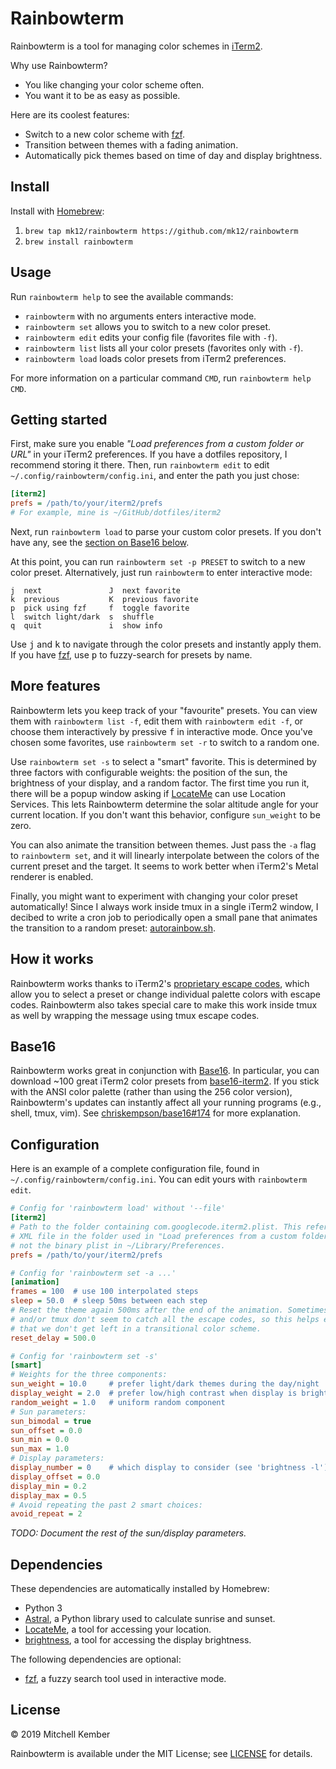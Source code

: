 # Rainbowterm

Rainbowterm is a tool for managing color schemes in [iTerm2][i2].

Why use Rainbowterm?

- You like changing your color scheme often.
- You want it to be as easy as possible.

Here are its coolest features:

- Switch to a new color scheme with [fzf][fzf].
- Transition between themes with a fading animation.
- Automatically pick themes based on time of day and display brightness.

## Install

Install with [Homebrew][hb]:

1. `brew tap mk12/rainbowterm https://github.com/mk12/rainbowterm`
2. `brew install rainbowterm`

## Usage

Run `rainbowterm help` to see the available commands:

- `rainbowterm` with no arguments enters interactive mode.
- `rainbowterm set` allows you to switch to a new color preset.
- `rainbowterm edit` edits your config file (favorites file with `-f`).
- `rainbowterm list` lists all your color presets (favorites only with `-f`).
- `rainbowterm load` loads color presets from iTerm2 preferences.

For more information on a particular command `CMD`, run `rainbowterm help CMD`.

## Getting started

First, make sure you enable _"Load preferences from a custom folder or URL"_ in your iTerm2 preferences. If you have a dotfiles repository, I recommend storing it there. Then, run `rainbowterm edit` to edit `~/.config/rainbowterm/config.ini`, and enter the path you just chose:

```ini
[iterm2]
prefs = /path/to/your/iterm2/prefs
# For example, mine is ~/GitHub/dotfiles/iterm2
```

Next, run `rainbowterm load` to parse your custom color presets. If you don't have any, see the [section on Base16 below](#base16).

At this point, you can run `rainbowterm set -p PRESET` to switch to a new color preset. Alternatively, just run `rainbowterm` to enter interactive mode:

```
j  next               J  next favorite
k  previous           K  previous favorite
p  pick using fzf     f  toggle favorite
l  switch light/dark  s  shuffle
q  quit               i  show info
```

Use <kbd>j</kbd> and <kbd>k</kbd> to navigate through the color presets and instantly apply them. If you have [fzf][fzf], use <kbd>p</kbd> to fuzzy-search for presets by name.

## More features

Rainbowterm lets you keep track of your "favourite" presets. You can view them with `rainbowterm list -f`, edit them with `rainbowterm edit -f`, or choose them interactively by pressive <kbd>f</kbd> in interactive mode. Once you've chosen some favorites, use `rainbowterm set -r` to switch to a random one.

Use `rainbowterm set -s` to select a "smart" favorite. This is determined by three factors with configurable weights: the position of the sun, the brightness of your display, and a random factor. The first time you run it, there will be a popup window asking if [LocateMe][lm] can use Location Services. This lets Rainbowterm determine the solar altitude angle for your current location. If you don't want this behavior, configure `sun_weight` to be zero.

You can also animate the transition between themes. Just pass the `-a` flag to `rainbowterm set`, and it will linearly interpolate between the colors of the current preset and the target. It seems to work better when iTerm2's Metal renderer is enabled.

Finally, you might want to experiment with changing your color preset automatically! Since I always work inside tmux in a single iTerm2 window, I decibed to write a cron job to periodically open a small pane that animates the transition to a random preset: [autorainbow.sh][ar].

## How it works

Rainbowterm works thanks to iTerm2's [proprietary escape codes][esc], which allow you to select a preset or change individual palette colors with escape codes. Rainbowterm also takes special care to make this work inside tmux as well by wrapping the message using tmux escape codes.

## Base16

Rainbowterm works great in conjunction with [Base16][b16]. In particular, you can download ~100 great iTerm2 color presets from [base16-iterm2][b16i2]. If you stick with the ANSI color palette (rather than using the 256 color version), Rainbowterm's updates can instantly affect all your running programs (e.g., shell, tmux, vim). See [chriskempson/base16#174](https://github.com/chriskempson/base16/issues/174) for more explanation.

## Configuration

Here is an example of a complete configuration file, found in `~/.config/rainbowterm/config.ini`. You can edit yours with `rainbowterm edit`.

```ini
# Config for 'rainbowterm load' without '--file'
[iterm2]
# Path to the folder containing com.googlecode.iterm2.plist. This refers to the
# XML file in the folder used in "Load preferences from a custom folder or URL",
# not the binary plist in ~/Library/Preferences.
prefs = /path/to/your/iterm2/prefs

# Config for 'rainbowterm set -a ...'
[animation]
frames = 100  # use 100 interpolated steps
sleep = 50.0  # sleep 50ms between each step
# Reset the theme again 500ms after the end of the animation. Sometimes iTerm2
# and/or tmux don't seem to catch all the escape codes, so this helps ensure
# that we don't get left in a transitional color scheme.
reset_delay = 500.0

# Config for 'rainbowterm set -s'
[smart]
# Weights for the three components:
sun_weight = 10.0     # prefer light/dark themes during the day/night
display_weight = 2.0  # prefer low/high contrast when display is bright/dim
random_weight = 1.0   # uniform random component
# Sun parameters:
sun_bimodal = true
sun_offset = 0.0
sun_min = 0.0
sun_max = 1.0
# Display parameters:
display_number = 0    # which display to consider (see 'brightness -l')
display_offset = 0.0
display_min = 0.2
display_max = 0.5
# Avoid repeating the past 2 smart choices:
avoid_repeat = 2
```

_TODO: Document the rest of the sun/display parameters._

## Dependencies

These dependencies are automatically installed by Homebrew:

- Python 3
- [Astral][as], a Python library used to calculate sunrise and sunset.
- [LocateMe][lm], a tool for accessing your location.
- [brightness][br], a tool for accessing the display brightness.

The following dependencies are optional:

- [fzf][fzf], a fuzzy search tool used in interactive mode.

## License

© 2019 Mitchell Kember

Rainbowterm is available under the MIT License; see [LICENSE](LICENSE.md) for details.

[ar]: https://github.com/mk12/scripts/blob/master/autorainbow.sh
[as]: https://github.com/sffjunkie/astral
[b16]: http://chriskempson.com/projects/base16
[b16i2]: https://github.com/martinlindhe/base16-iterm2
[br]: https://github.com/nriley/brightness
[esc]: https://www.iterm2.com/documentation-escape-codes.html
[fzf]: https://github.com/junegunn/fzf
[hb]: https://brew.sh
[i2]: https://iterm2.com
[lm]: https://iharder.sourceforge.io/current/macosx/locateme
